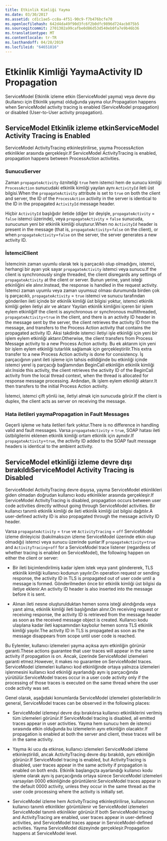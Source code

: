 ```yaml
---
title: Etkinlik Kimliği Yayma
ms.date: 03/30/2017
ms.assetid: cd1c1ae5-cc8a-4f51-90c9-f7b476bcfe70
ms.openlocfilehash: 642d4da49f90d3fc6f2b0dfc9896d724acb075b5
ms.sourcegitcommit: 2701302a99cafbe0d86d53d540eb0fa7e9b46b36
ms.translationtype: MT
ms.contentlocale: tr-TR
ms.lasthandoff: 04/28/2019
ms.locfileid: "64651816"
---
```

# <a name="activity-id-propagation"></a><span data-ttu-id="9e880-102">Etkinlik Kimliği Yayma</span><span class="sxs-lookup"><span data-stu-id="9e880-102">Activity ID Propagation</span></span>
<span data-ttu-id="9e880-103">ServiceModel Etkinlik izleme etkin (ServiceModel yayma) veya devre dışı (kullanıcı için Etkinlik yayma) olduğunda yayma olur.</span><span class="sxs-lookup"><span data-stu-id="9e880-103">Propagation happens when ServiceModel activity tracing is enabled (ServiceModel propagation) or disabled (User-to-User activity propagation).</span></span>  
  
## <a name="servicemodel-activity-tracing-is-enabled"></a><span data-ttu-id="9e880-104">ServiceModel Etkinlik izleme etkin</span><span class="sxs-lookup"><span data-stu-id="9e880-104">ServiceModel Activity Tracing is Enabled</span></span>  
 <span data-ttu-id="9e880-105">ServiceModel ActivityTracing etkinleştirilirse, yayma ProcessAction etkinlikler arasında gerçekleşir.</span><span class="sxs-lookup"><span data-stu-id="9e880-105">If ServiceModel ActivityTracing is enabled, propagation happens between ProcessAction activities.</span></span>  
  
### <a name="server"></a><span data-ttu-id="9e880-106">Sunucu</span><span class="sxs-lookup"><span data-stu-id="9e880-106">Server</span></span>  
 <span data-ttu-id="9e880-107">Zaman `propagateActivity` özniteliği `true` hem istemci hem de sunucu kimliği `ProcessAction` sunucudaki etkinlik kimliği yayılan aynı `ActivityId` ileti üst bilgisi.</span><span class="sxs-lookup"><span data-stu-id="9e880-107">When the `propagateActivity` attribute is set to `true` on both the client and server, the ID of the `ProcessAction` activity in the server is identical to the ID in the propagated `ActivityId` message header.</span></span>  
  
 <span data-ttu-id="9e880-108">Hiçbir `ActivityId` başlığıdır iletide (diğer bir deyişle, `propagateActivity` = `false` istemci üzerinde), veya `propagateActivity` = `false` sunucuda, sunucunun yeni bir etkinlik kimliği oluşturur.</span><span class="sxs-lookup"><span data-stu-id="9e880-108">When no `ActivityId` header is present in the message (that is, `propagateActivity`=`false` on the client), or when `propagateActivity`=`false` on the server, the server generates a new activity ID.</span></span>  
  
### <a name="client"></a><span data-ttu-id="9e880-109">İstemci</span><span class="sxs-lookup"><span data-stu-id="9e880-109">Client</span></span>  
 <span data-ttu-id="9e880-110">İstemcinin zaman uyumlu olarak tek iş parçacıklı olup olmadığını, istemci, herhangi bir ayarı yok sayar `propagateActivity` istemci veya sunucu.</span><span class="sxs-lookup"><span data-stu-id="9e880-110">If the client is synchronously single threaded, the client disregards any settings of `propagateActivity` at the client or server.</span></span> <span data-ttu-id="9e880-111">Bunun yerine, yanıt isteği etkinliğini ele alınır.</span><span class="sxs-lookup"><span data-stu-id="9e880-111">Instead, the response is handled in the request activity.</span></span> <span data-ttu-id="9e880-112">İstemci zaman uyumlu veya zaman uyumsuz olması durumunda birden çok iş parçacıklı, `propagateActivity` = `true` istemci ve sunucu tarafından gönderilen ileti içinde bir etkinlik kimliği üst bilgisi yoktur, istemci etkinlik kimliği gelen iletiyi alır ve aktarır Yayılan etkinlik kimliğini içeren bir işlem eylem etkinliği</span><span class="sxs-lookup"><span data-stu-id="9e880-112">If the client is asynchronous or synchronous multithreaded, `propagateActivity`=`true` in the client, and there is an activity ID header in the message sent by the server, the client retrieves the activity ID from the message, and transfers to the Process Action activity that contains the propagated activity ID.</span></span> <span data-ttu-id="9e880-113">Aksi takdirde istemci iletiyi işle etkinliği için yeni bir işlem eylem etkinliği aktarır.</span><span class="sxs-lookup"><span data-stu-id="9e880-113">Otherwise, the client transfers from Process Message activity to a new Process Action activity.</span></span> <span data-ttu-id="9e880-114">Bu ek aktarım için yeni bir işlem eylem etkinliği tutarlılık sağlamak için gerçekleştirilir.</span><span class="sxs-lookup"><span data-stu-id="9e880-114">This extra transfer to a new Process Action activity is done for consistency.</span></span> <span data-ttu-id="9e880-115">İş parçacığının yanıt ileti işleme için tahsis edildiğinde bu etkinliği içinde istemci yerel iş parçacığı bağlamından BeginCall etkinliğin etkinlik kimliği alır.</span><span class="sxs-lookup"><span data-stu-id="9e880-115">Inside this activity, the client retrieves the activity ID of the BeginCall activity from the local thread context, when the thread is allocated for response message processing.</span></span> <span data-ttu-id="9e880-116">Ardından, ilk işlem eylem etkinliği aktarır.</span><span class="sxs-lookup"><span data-stu-id="9e880-116">It then transfers to the initial Process Action activity.</span></span>  
  
 <span data-ttu-id="9e880-117">İstemci, istemci çift yönlü ise, iletiyi almak için sunucuda görür.</span><span class="sxs-lookup"><span data-stu-id="9e880-117">If the client is duplex, the client acts as server on receiving the message.</span></span>  
  
### <a name="propagation-in-fault-messages"></a><span data-ttu-id="9e880-118">Hata iletileri yayma</span><span class="sxs-lookup"><span data-stu-id="9e880-118">Propagation in Fault Messages</span></span>  
 <span data-ttu-id="9e880-119">Geçerli işleme ve hata iletileri fark yoktur.</span><span class="sxs-lookup"><span data-stu-id="9e880-119">There is no difference in handling valid and fault messages.</span></span> <span data-ttu-id="9e880-120">Varsa `propagateActivity` = `true`, SOAP hatası ileti üstbilgilerini eklenen etkinlik kimliği ortam etkinlik için aynıdır.</span><span class="sxs-lookup"><span data-stu-id="9e880-120">If `propagateActivity`=`true`, the activity ID added to the SOAP fault message headers is identical to the ambient activity.</span></span>  
  
## <a name="servicemodel-activity-tracing-is-disabled"></a><span data-ttu-id="9e880-121">ServiceModel etkinliği izleme devre dışı bırakıldı</span><span class="sxs-lookup"><span data-stu-id="9e880-121">ServiceModel Activity Tracing is Disabled</span></span>  
 <span data-ttu-id="9e880-122">ServiceModel ActivityTracing devre dışıysa, yayma ServiceModel etkinlikleri giden olmadan doğrudan kullanıcı kodu etkinlikler arasında gerçekleşir.</span><span class="sxs-lookup"><span data-stu-id="9e880-122">If ServiceModel ActivityTracing is disabled, propagation occurs between user code activities directly without going through ServiceModel activities.</span></span> <span data-ttu-id="9e880-123">Bir kullanıcı tanımlı etkinlik kimliği de ileti etkinlik kimliği üst bilgisi dağıtılır.</span><span class="sxs-lookup"><span data-stu-id="9e880-123">A user-defined activity ID is also propagated through the message activity ID header.</span></span>  
  
 <span data-ttu-id="9e880-124">Varsa `propagateActivity` = `true` ve `ActivityTracing` = `off` ServiceModel izleme dinleyicisi (bakılmaksızın izleme ServiceModel üzerinde etkin olup olmadığı) istemci veya sunucu üzerinde şunlar:</span><span class="sxs-lookup"><span data-stu-id="9e880-124">If `propagateActivity`=`true` and `ActivityTracing`=`off` for a ServiceModel trace listener (regardless of whether tracing is enabled on ServiceModel), the following happen on either the client or server:</span></span>  
  
- <span data-ttu-id="9e880-125">Bir ileti biçimlendirilmiş kadar işlem istek veya yanıt göndererek, TLS etkinlik kimliği kullanıcı kodunun yayılır.</span><span class="sxs-lookup"><span data-stu-id="9e880-125">On operation request or sending response, the activity ID in TLS is propagated out of user code until a message is formed.</span></span> <span data-ttu-id="9e880-126">Gönderilmeden önce bir etkinlik kimliği üst bilgisi da iletiye eklenir.</span><span class="sxs-lookup"><span data-stu-id="9e880-126">An activity ID header is also inserted into the message before it is sent.</span></span>  
  
- <span data-ttu-id="9e880-127">Alınan ileti nesne oluşturulduktan hemen sonra isteği alındığında veya yanıt alma, etkinlik kimliği ileti başlığından alınır.</span><span class="sxs-lookup"><span data-stu-id="9e880-127">On receiving request or receiving response, the activity ID is retrieved from the message header as soon as the received message object is created.</span></span> <span data-ttu-id="9e880-128">Kullanıcı kodu ulaşılana kadar ileti kapsamından kaybolur hemen sonra TLS etkinlik kimliği yayılır.</span><span class="sxs-lookup"><span data-stu-id="9e880-128">The activity ID in TLS is propagated as soon as the message disappears from scope until user code is reached.</span></span>  
  
 <span data-ttu-id="9e880-129">Bu Eylemler, kullanıcı izlemeleri yayma açıksa aynı etkinliğin görünür garanti.</span><span class="sxs-lookup"><span data-stu-id="9e880-129">These actions guarantee that user traces will appear in the same activity if propagation is on.</span></span> <span data-ttu-id="9e880-130">Ancak, üzerinde ServiceModel izlemeleri garanti etmez.</span><span class="sxs-lookup"><span data-stu-id="9e880-130">However, it makes no guarantee on ServiceModel traces.</span></span> <span data-ttu-id="9e880-131">ServiceModel izlemeleri kullanıcı kod etkinliğinde ortaya yalnızca izlemeleri işlenmesini kullanıcı kod etkinliği ayarlandığı aynı iş parçacığında yürütülür.</span><span class="sxs-lookup"><span data-stu-id="9e880-131">ServiceModel traces occur in a user code activity only if the processing of those traces is executed on the same thread where the user code activity was set.</span></span>  
  
 <span data-ttu-id="9e880-132">Genel olarak, aşağıdaki konumlarda ServiceModel izlemeleri gösterilebilir:</span><span class="sxs-lookup"><span data-stu-id="9e880-132">In general, ServiceModel traces can be observed in the following places:</span></span>  
  
- <span data-ttu-id="9e880-133">ServiceModel izlemeyi devre dışı bırakılırsa kullanıcı etkinliklerini verilmiş tüm izlemeleri görünür.</span><span class="sxs-lookup"><span data-stu-id="9e880-133">If ServiceModel tracing is disabled, all emitted traces appear in user activities.</span></span> <span data-ttu-id="9e880-134">Yayma hem sunucu hem de istemci sırasında etkin olduğunda bu izlemelerin aynı etkinliğin olacaktır.</span><span class="sxs-lookup"><span data-stu-id="9e880-134">If propagation is enabled at both the server and client, these traces will be in the same activity.</span></span>  
  
- <span data-ttu-id="9e880-135">Yayma iki ucu da etkinse, kullanıcı izlemeleri ServiceModel izleme etkinleştirildi, ancak ActivityTracing devre dışı bırakıldı, aynı etkinliğin görünür.</span><span class="sxs-lookup"><span data-stu-id="9e880-135">If ServiceModel tracing is enabled, but ActivityTracing is disabled, user traces appear in the same activity if propagation is enabled on both ends.</span></span> <span data-ttu-id="9e880-136">Etkinlik başlangıçta ayarlandığı kullanıcı kodu işleme olarak aynı iş parçacığında ortaya sürece ServiceModel izlemeleri varsayılan 0000 etkinliğinde görüntülenir.</span><span class="sxs-lookup"><span data-stu-id="9e880-136">ServiceModel traces appear in the default 0000 activity, unless they occur in the same thread as the user code processing where the activity is initially set.</span></span>  
  
- <span data-ttu-id="9e880-137">ServiceModel izleme hem ActivityTracing etkinleştirilirse, kullanıcının kullanıcı tanımlı etkinlikler görüntülenir ve ServiceModel izlemeleri ServiceModel tanımlı etkinlikler görünür.</span><span class="sxs-lookup"><span data-stu-id="9e880-137">If both ServiceModel tracing and ActivityTracing are enabled, user traces appear in user-defined activities, and ServiceModel traces appear in ServiceModel-defined activities.</span></span> <span data-ttu-id="9e880-138">Yayma ServiceModel düzeyinde gerçekleşir.</span><span class="sxs-lookup"><span data-stu-id="9e880-138">Propagation happens at ServiceModel level.</span></span>

